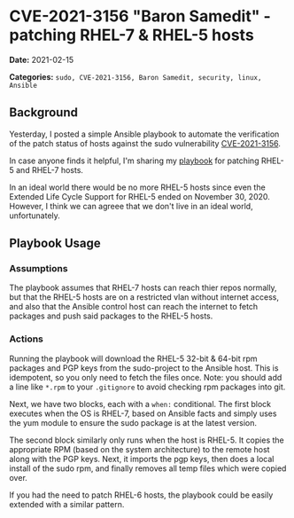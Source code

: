 # CVE-2021-3156 "Baron Samedit" - patching RHEL-7 & RHEL-5 hosts

**Date:** 2021-02-15

**Categories:**
`sudo, CVE-2021-3156, Baron Samedit, security, linux, Ansible`

## Background

Yesterday, I posted a simple Ansible playbook to automate the verification of the patch status of hosts against the sudo vulnerability [CVE-2021-3156](https://cve.mitre.org/cgi-bin/cvename.cgi?name=CVE-2021-3156).

In case anyone finds it helpful, I'm sharing my [playbook](https://github.com/wlieberz/ansible/blob/master/playbooks/patch-sudo-vuln-CVE-2021-3156.yml) for patching RHEL-5 and RHEL-7 hosts. 

In an ideal world there would be no more RHEL-5 hosts since even the Extended Life Cycle Support for RHEL-5 ended on November 30, 2020. However, I think we can agreee that we don't live in an ideal world, unfortunately.

## Playbook Usage

### Assumptions 

The playbook assumes that RHEL-7 hosts can reach thier repos normally, but that the RHEL-5 hosts are on a restricted vlan without internet access, and also that the Ansible control host can reach the internet to fetch packages and push said packages to the RHEL-5 hosts. 

### Actions

Running the playbook will download the RHEL-5 32-bit & 64-bit rpm packages and PGP keys from the sudo-project to the Ansible host. This is idempotent, so you only need to fetch the files once. Note: you should add a line like `*.rpm` to your `.gitignore` to avoid checking rpm packages into git.

Next, we have two blocks, each with a `when:` conditional. The first block executes when the OS is RHEL-7, based on Ansible facts and simply uses the yum module to ensure the sudo package is at the latest version. 

The second block similarly only runs when the host is RHEL-5. It copies the appropriate RPM (based on the system architecture) to the remote host along with the PGP keys. Next, it imports the pgp keys, then does a local install of the sudo rpm, and finally removes all temp files which were copied over.

If you had the need to patch RHEL-6 hosts, the playbook could be easily extended with a similar pattern.